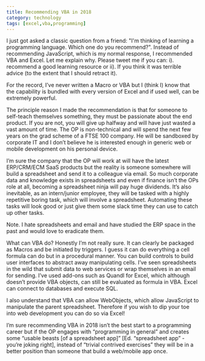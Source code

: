 ```yaml
---
title: Recommending VBA in 2018
category: technology
tags: [excel,vba,programming]
---
```

I just got asked a classic question from a friend: "I'm thinking of learning a programming
language. Which one do you recommend?". Instead of recommending JavaScript, which is my normal 
response, I recommended VBA and Excel. Let me explain why. Please tweet me if you can: i). 
recommend a good learning resource or ii). If you think it was terrible advice (to the extent that 
I should retract it).

For the record, I’ve never written a Macro or VBA but I (think I) know that the capability is 
bundled with every version of Excel and if used well, can be extremely powerful.

The principle reason I made the recommendation is that for someone to self-teach themselves 
something, they must be passionate about the end product. If you are not, you will give up halfway 
and will have just wasted a vast amount of time. The OP is non-technical and will spend the next 
few years on the grad scheme of a FTSE 100 company. He will be sandboxed by corporate IT and I 
don’t believe he is interested enough in generic web or mobile development on his personal device.

I’m sure the company that the OP will work at will have the latest ERP/CRM/ECM SaaS products but 
the reality is someone somewhere will build a spreadsheet and send it to a colleague via email. So 
much corporate data and knowledge exists in spreadsheets and even if finance isn’t the OPs role at 
all, becoming a spreadsheet ninja will pay huge dividends. It’s also inevitable, as an intern/junior 
employee, they will be tasked with a highly repetitive boring task, which will involve a spreadsheet. 
Automating these tasks will look good or just give them some slack time they can use to catch up 
other tasks.

Note. I hate spreadsheets and email and have studied the ERP space in the past and would love to 
eradicate them.

What can VBA do? Honestly I’m not really sure. It can clearly be packaged as Macros and be initiated 
by triggers. I guess it can do everything a cell formula can do but in a procedural manner. You can 
build controls to build user interfaces to abstract away manipulating cells. I’ve seen spreadsheets 
in the wild that submit data to web services or wrap themselves in an email for sending. I’ve used 
add-ons such as Quandl for Excel, which although doesn’t provide VBA objects, can still be evaluated 
as formula in VBA. Excel can connect to databases and execute SQL.

I also understand that VBA can allow WebObjects, which allow JavaScript to manipulate the parent 
spreadsheet. Therefore if you wish to dip your toe into web development you can do so via Excel!

I’m sure recommending VBA in 2018 isn’t the best start to a programming career but if the OP engages 
with “programming in general” and creates some “usable beasts [of a spreadsheet app]” [Ed. 
“spreadsheet app” - you’re joking right], instead of “trivial contrived exercises” they will be in a 
better position than someone that build a web/mobile app once.


